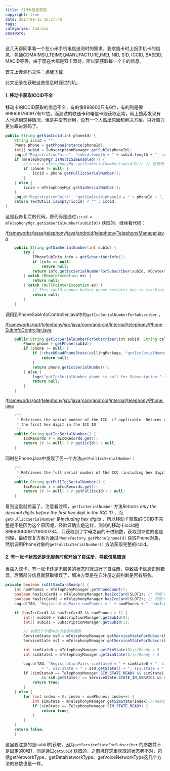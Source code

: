```yaml
---
title: SIM卡信息获取
copyright: true
date: 2017-08-15 16:17:48
tags:
categories: Android
password:
---
```


这几天帮同事看一个在小米手机电信送测时的需求，要求插卡时上报手机卡的信息，包括CDMAIMSI,LTEIMSI,MANUFACTURE,IMEI, NID, SID, ICCID, BASEID, MACID等等，由于现在大都是双卡双待，所以要获取每一个卡的信息。

<!--more-->

首先上传源码文件：[点我下载]()

此文记录在获取这些信息时踩过的坑。

#### 1. 移动卡获取ICCID不全

移动卡的ICCID获取的信息不全，有的像898600只有6位，有的则是像898600760917有12位，而测试的联通卡和电信卡则获取正常，网上搜索发现有人也遇到这种情况，但是并没有卵用，没有一个人贴出原因和解决方案，只好自力更生跟进源码了。

```java
public String getSimIccid(int phoneId) {
    String iccid = "";
    Phone phone = getPhoneInstance(phoneId);
    int[] subid = SubscriptionManager.getSubId(phoneId);
    Log.d("RegistrationPairs", "subid.length = " + subid.length + ", subid[0] = " + subid[0]);
    if (mTelephonyMgr.isMultiSimEnabled()) {
        //iccid = mTelephonyMgr.getSimSerialNumber(subid[0]); // 这里是源代码获取的方式
        if (phone != null) {
            iccid = phone.getFullIccSerialNumber();
        }
    } else {
        iccid = mTelephonyMgr.getSimSerialNumber();
    }
    Log.d("RegistrationPairs", "getSimIccid-phoneId = " + phoneId + ", iccid = " + iccid);
    return TextUtils.isEmpty(iccid) ? "" : iccid;
}
```
这是我修复后的代码，原代码是通过`iccid = mTelephonyMgr.getSimSerialNumber(subid[0])` 获取的，继续看代码：

/[frameworks](http://androidxref.com/7.1.1_r6/xref/frameworks/)/[base](http://androidxref.com/7.1.1_r6/xref/frameworks/base/)/[telephony](http://androidxref.com/7.1.1_r6/xref/frameworks/base/telephony/)/[java](http://androidxref.com/7.1.1_r6/xref/frameworks/base/telephony/java/)/[android](http://androidxref.com/7.1.1_r6/xref/frameworks/base/telephony/java/android/)/[telephony](http://androidxref.com/7.1.1_r6/xref/frameworks/base/telephony/java/android/telephony/)/[TelephonyManager.java](http://androidxref.com/7.1.1_r6/xref/frameworks/base/telephony/java/android/telephony/TelephonyManager.java)

```java
    public String getSimSerialNumber(int subId) {
        try {
            IPhoneSubInfo info = getSubscriberInfo();
            if (info == null)
                return null;
            return info.getIccSerialNumberForSubscriber(subId, mContext.getOpPackageName());
        } catch (RemoteException ex) {
            return null;
        } catch (NullPointerException ex) {
            // This could happen before phone restarts due to crashing
            return null;
        }
    }
```

调用到PhoneSubInfoController.java中的`getIccSerialNumberForSubscriber` ，

 /[frameworks](http://androidxref.com/7.1.1_r6/xref/frameworks/)/[opt](http://androidxref.com/7.1.1_r6/xref/frameworks/opt/)/[telephony](http://androidxref.com/7.1.1_r6/xref/frameworks/opt/telephony/)/[src](http://androidxref.com/7.1.1_r6/xref/frameworks/opt/telephony/src/)/[java](http://androidxref.com/7.1.1_r6/xref/frameworks/opt/telephony/src/java/)/[com](http://androidxref.com/7.1.1_r6/xref/frameworks/opt/telephony/src/java/com/)/[android](http://androidxref.com/7.1.1_r6/xref/frameworks/opt/telephony/src/java/com/android/)/[internal](http://androidxref.com/7.1.1_r6/xref/frameworks/opt/telephony/src/java/com/android/internal/)/[telephony](http://androidxref.com/7.1.1_r6/xref/frameworks/opt/telephony/src/java/com/android/internal/telephony/)/[PhoneSubInfoController.java](http://androidxref.com/7.1.1_r6/xref/frameworks/opt/telephony/src/java/com/android/internal/telephony/PhoneSubInfoController.java) 

```java
    public String getIccSerialNumberForSubscriber(int subId, String callingPackage) {
        Phone phone = getPhone(subId);
        if (phone != null) {
            if (!checkReadPhoneState(callingPackage, "getIccSerialNumber")) {
                return null;
            }
            return phone.getIccSerialNumber();
        } else {
            loge("getIccSerialNumber phone is null for Subscription:" + subId);
            return null;
        }
    }
```

/[frameworks](http://androidxref.com/7.1.1_r6/xref/frameworks/)/[opt](http://androidxref.com/7.1.1_r6/xref/frameworks/opt/)/[telephony](http://androidxref.com/7.1.1_r6/xref/frameworks/opt/telephony/)/[src](http://androidxref.com/7.1.1_r6/xref/frameworks/opt/telephony/src/)/[java](http://androidxref.com/7.1.1_r6/xref/frameworks/opt/telephony/src/java/)/[com](http://androidxref.com/7.1.1_r6/xref/frameworks/opt/telephony/src/java/com/)/[android](http://androidxref.com/7.1.1_r6/xref/frameworks/opt/telephony/src/java/com/android/)/[internal](http://androidxref.com/7.1.1_r6/xref/frameworks/opt/telephony/src/java/com/android/internal/)/[telephony](http://androidxref.com/7.1.1_r6/xref/frameworks/opt/telephony/src/java/com/android/internal/telephony/)/[Phone.java](http://androidxref.com/7.1.1_r6/xref/frameworks/opt/telephony/src/java/com/android/internal/telephony/Phone.java) 

```java
    /**
     * Retrieves the serial number of the ICC, if applicable. Returns only the decimal digits before
     * the first hex digit in the ICC ID.
     */
    public String getIccSerialNumber() {
        IccRecords r = mIccRecords.get();
        return (r != null) ? r.getIccId() : null;
    }
```

同时在Phone.java中发现了另一个方法`getFullIccSerialNumber`：

```java
    /**
     * Retrieves the full serial number of the ICC (including hex digits), if applicable.
     */
    public String getFullIccSerialNumber() {
        IccRecords r = mIccRecords.get();
        return (r != null) ? r.getFullIccId() : null;
    }
```

看到这里就惊喜了，注意看注释，`getIccSerialNumber` 方法*Returns only the decimal digits before the first hex digit in the ICC ID* ，而`getFullIccSerialNumber` 是*including hex digits* ，所以移动卡获取的ICCID不完整是不是因为这个原因呢，经验证确实是这样，测试的移动卡iccid是898600f00917f9000784，只获取到了字母之前的十进制数，获取到12位的也是同理，最终修复方案为通过`PhoneFactory.getPhone(phoneId)` 获取Phone对象，然后调用Phone对象的`getFullIccSerialNumber()` 方法获取完整的iccid。

#### 2. 有一张卡状态还是无服务时就开始了自注册，导致信息错误

当插入双卡，有一张卡还是无服务的状态时就进行了自注册，导致插卡信息识别错误，后面部分信息就获取错误了，解决方案是在自注册之前判断是否有服务。

```java
private boolean isAllSimCardReady() {
    int numPhones = mTelephonyManager.getPhoneCount();
    boolean hasIccCard1 = mTelephonyManager.hasIccCard(SLOT1); // 判断卡槽1是否有卡
    boolean hasIccCard2 = mTelephonyManager.hasIccCard(SLOT2); // 判断卡槽2是否有卡
    Log.d(TAG, "RegistrationPairs-numPhones = " + numPhones + ", hasIccCard1 = " + hasIccCard1 + ", hasIccCard2 = " + hasIccCard2);

    if (hasIccCard1 && hasIccCard2 && numPhones > 1) {
        int[] subId0 = SubscriptionManager.getSubId(0);
        int[] subId1 = SubscriptionManager.getSubId(1);

      	// 判断2个卡槽中的卡是否有服务
        ServiceState ss0 = mTelephonyManager.getServiceStateForSubscriber(subId0[0]);
        ServiceState ss1 = mTelephonyManager.getServiceStateForSubscriber(subId1[0]);

        int simState0 = mTelephonyManager.getSimState(0);//Ready = 5
        int simState1 = mTelephonyManager.getSimState(1);//Ready = 5

        Log.d(TAG, "RegistrationPairs-simState0 = " + simState0 + ", simState1 = " + simState1
                + ", ss0.state = " + ss0.getState() + ", ss1.state = " + ss1.getState());
        if (simState0 == TelephonyManager.SIM_STATE_READY && simState1 == TelephonyManager.SIM_STATE_READY
                && ss0.getState() == ServiceState.STATE_IN_SERVICE && ss1.getState() == ServiceState.STATE_IN_SERVICE) {
            return true;
        }
    } else {
        for (int index = 0; index < numPhones; index++) {
            int simState = mTelephonyManager.getSimState(index);//Ready = 5
            if (simState == TelephonyManager.SIM_STATE_READY) {
                return true;
            }
        }
    }
    return false;
    }
```
这里要注意的是subId的获取，因为`getServiceStateForSubscriber` 的参数并不是固定的0和1，而是通过`getSubId` 获取的，之前坑在这里获取的状态老不对，包括getNetworkType、getDataNetworkType、getVoiceNetworkType这几个方法的参数也是一样。

